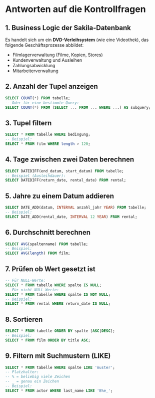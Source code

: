 # Antworten auf die Kontrollfragen

## 1. Business Logic der Sakila-Datenbank
Es handelt sich um ein **DVD-Verleihsystem** (wie eine Videothek), das folgende Geschäftsprozesse abbildet:
- Filmlagerverwaltung (Filme, Kopien, Stores)
- Kundenverwaltung und Ausleihen
- Zahlungsabwicklung
- Mitarbeiterverwaltung

## 2. Anzahl der Tupel anzeigen
```sql
SELECT COUNT(*) FROM tabelle;
-- Oder für eine bestimmte Query:
SELECT COUNT(*) FROM (SELECT ... FROM ... WHERE ...) AS subquery;
```

## 3. Tupel filtern
```sql
SELECT * FROM tabelle WHERE bedingung;
-- Beispiel:
SELECT * FROM film WHERE length > 120;
```

## 4. Tage zwischen zwei Daten berechnen
```sql
SELECT DATEDIFF(end_datum, start_datum) FROM tabelle;
-- Beispiel (Ausleihdauer):
SELECT DATEDIFF(return_date, rental_date) FROM rental;
```

## 5. Jahre zu einem Datum addieren
```sql
SELECT DATE_ADD(datum, INTERVAL anzahl_jahr YEAR) FROM tabelle;
-- Beispiel:
SELECT DATE_ADD(rental_date, INTERVAL 12 YEAR) FROM rental;
```

## 6. Durchschnitt berechnen
```sql
SELECT AVG(spaltenname) FROM tabelle;
-- Beispiel:
SELECT AVG(length) FROM film;
```

## 7. Prüfen ob Wert gesetzt ist
```sql
-- Für NULL-Werte:
SELECT * FROM tabelle WHERE spalte IS NULL;
-- Für nicht-NULL-Werte:
SELECT * FROM tabelle WHERE spalte IS NOT NULL;
-- Beispiel:
SELECT * FROM rental WHERE return_date IS NULL;
```

## 8. Sortieren
```sql
SELECT * FROM tabelle ORDER BY spalte [ASC|DESC];
-- Beispiel:
SELECT * FROM film ORDER BY title ASC;
```

## 9. Filtern mit Suchmustern (LIKE)
```sql
SELECT * FROM tabelle WHERE spalte LIKE 'muster';
-- Platzhalter:
-- % = beliebig viele Zeichen
-- _ = genau ein Zeichen
-- Beispiel:
SELECT * FROM actor WHERE last_name LIKE 'B%e_';
```